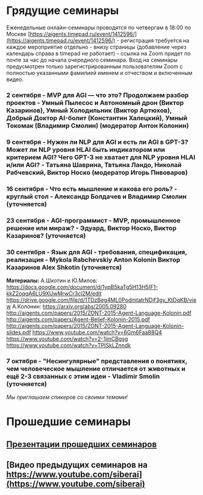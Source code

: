 # Грядущие семинары

Еженедельные онлайн-семинары проводятся по четвергам в 18:00 по Москве [https://aigents.timepad.ru/event/1412596/](https://aigents.timepad.ru/event/1412596/) - регистрация требуется на каждое мероприятие отдельно - внизу страницы (добавление через календарь справа в timepad не работает) - ссылка на Zoom придет по почте за час до начала очередного семинара. Вход на семинары предусмотрен только зарегистрированным пользователям Zoom с полностью указанными фамилией именем и отчеством и включенным видео. 

### 2 сентября - МVP для AGI — что это? Продолжаем разбор проектов - Умный Пылесос и Автономный дрон (Виктор Казаринов), Умный Холодильник (Виктор Артюхов), Добрый Доктор AI-болит (Константин Халецкий), Умный Токомак (Владимир Смолин) (модератор Антон Колонин)

### 9 сентября - Нужен ли NLP для AGI и есть ли AGI в GPT-3? Может ли NLP уровня HLAI быть индикатором или критерием AGI? Чего GPT-3 не хватает для NLP уровня HLAI и/или AGI? - Татьяна Шаврина, Твтьяна Ландо, Николай Рабчевский, Виктор Носко (модератор Игорь Пивоваров)

### 16 сентября - Что есть мышление и какова его роль? - круглый стол - Александр Болдачев и Владимир Смолин (уточняется)

### 23 сентября - AGI-программист - MVP, промышленное решение или мираж? - Эдуард, Виктор Носко, Виктор Казаринов? (уточняется)

### 30 сентября - Язык для AGI - требования, спецификация, реализация - Mykola Rabchevskiy Anton Kolonin Виктор Казаринов Alex Shkotin (уточняется)

**Материалы:**
А.Шкотин и Ю.Милов:
https://docs.google.com/document/d/1ypB5kaTg5H13H5IF1-kkZ2oqqA6LU9XUwMrwCr3cl2M/edit
https://drive.google.com/file/d/1TDzBeg4ML0PodmtatrNDjf3gy_KtDqKB/view
А.Колонин:
https://arxiv.org/abs/2005.09280
http://aigents.com/papers/2015/ZONT-2015-Agent-Language-Kolonin.pdf
http://aigents.com/papers/Agent-Belief-Kolonin-2015.pdf
http://aigents.com/papers/2015/ZONT-2015-Agent-Language-Kolonin-slides.pdf
https://www.youtube.com/watch?v=6Gm6Faa88Q4
https://www.youtube.com/watch?v=2-1iinCBgsg
https://www.youtube.com/watch?v=TPISkLZnndk

### 7 октября - "Несингулярные" представления о понятиях, чем человеческое мышление отличается от животных и ещё 2-3 связанных с этим идеи - Vladimir Smolin (уточняется)

*Мы приглашаем спикеров со своими темами!*

# Прошедшие семинары

## [Презентации прошедших семинаров](/presentations/2021)

## [Видео предыдущих семинаров на https://www.youtube.com/siberai](https://www.youtube.com/siberai)
